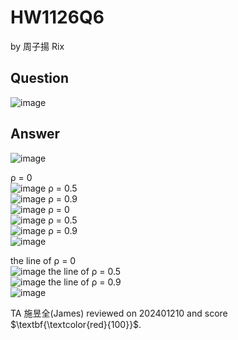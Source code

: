 # HW1126Q6

by 周子揚 Rix

## Question 

![image](https://github.com/user-attachments/assets/6c0e750c-1633-41e4-a019-b2d9b8a52e39)


## Answer

![image](https://github.com/user-attachments/assets/0fc4a77a-c3a9-40e9-835d-a3aa15bdfe43)

ρ = 0  
![image](https://github.com/user-attachments/assets/a600393b-bf35-409d-9b05-83dd6bc15787)
ρ = 0.5  
![image](https://github.com/user-attachments/assets/5a1d0aa0-cc7b-43d4-bc15-27fda1840b4e)
ρ = 0.9  
![image](https://github.com/user-attachments/assets/a971ec60-4c72-4e42-ae45-d37c48d8a928)
ρ = 0  
![image](https://github.com/user-attachments/assets/b217c733-aeeb-4a50-a67f-804c4b8570c8)
ρ = 0.5  
![image](https://github.com/user-attachments/assets/a9f9366b-9688-4a66-baca-1e5310692ffb)
ρ = 0.9  
![image](https://github.com/user-attachments/assets/773fbcbb-befe-4f89-a871-26934a0a85bb)

the line of ρ = 0  
![image](https://github.com/user-attachments/assets/4ee70aad-4bbf-4d89-b46c-3a567b554b61)
the line of ρ = 0.5  
![image](https://github.com/user-attachments/assets/083626d4-8327-4a44-bb51-05ca72ff972e)
the line of ρ = 0.9  
![image](https://github.com/user-attachments/assets/3af6ac22-14e2-4ea4-89eb-60d1877bf462)

TA 施昱全(James) reviewed on 202401210 and score $\textbf{\textcolor{red}{100}}$.
